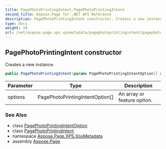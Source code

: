 ```yaml
---
title: PagePhotoPrintingIntent.PagePhotoPrintingIntent
second_title: Aspose.Page for .NET API Reference
description: PagePhotoPrintingIntent constructor. Creates a new instance
type: docs
weight: 10
url: /net/aspose.page.xps.xpsmetadata/pagephotoprintingintent/pagephotoprintingintent/
---
```

## PagePhotoPrintingIntent constructor

Creates a new instance.

```csharp
public PagePhotoPrintingIntent(params PagePhotoPrintingIntentOption[] options)
```

| Parameter | Type | Description |
| --- | --- | --- |
| options | PagePhotoPrintingIntentOption[] | An array or feature option. |

### See Also

* class [PagePhotoPrintingIntentOption](../../pagephotoprintingintent.pagephotoprintingintentoption/)
* class [PagePhotoPrintingIntent](../)
* namespace [Aspose.Page.XPS.XpsMetadata](../../pagephotoprintingintent/)
* assembly [Aspose.Page](../../../)


